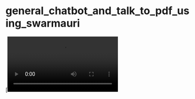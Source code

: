# general_chatbot_and_talk_to_pdf_using_swarmauri
[![Demo of the app](https://github.com/ishaan1234/general_chatbot_and_talk_to_pdf_using_swarmauri/blob/master/swarmauri_talk_to_pdf.mp4)
